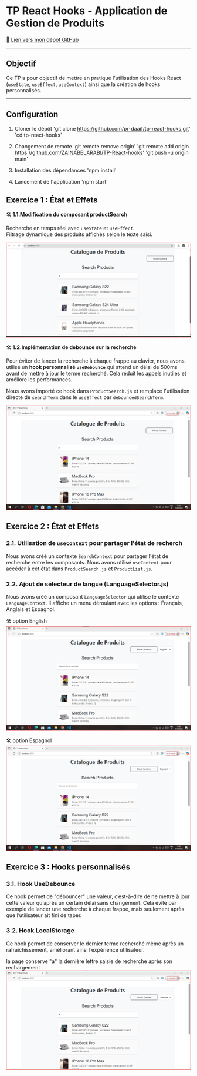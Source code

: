 # TP React Hooks - Application de Gestion de Produits  

🔗 [Lien vers mon dépôt GitHub](https://github.com/ZAINABELARABI/TP-React-hooks)

---

## Objectif 

Ce TP a pour objectif de mettre en pratique l'utilisation des Hooks React (`useState`, `useEffect`, `useContext`) ainsi que la création de hooks personnalisés.

---

 Configuration
 ---------------
 1. Cloner le dépôt 
 'git clone https://github.com/pr-daaif/tp-react-hooks.git'
 'cd tp-react-hooks'

 2. Changement de remote
 'git remote remove origin'
 'git remote add origin https://github.com/ZAINABELARABI/TP-React-hooks'
 'git push -u origin main'

 3. Installation des dépendances
 'npm install'

 4. Lancement de l'application
 'npm start'

## Exercice 1 : État et Effets


🛠️ **1.1.Modification du composant productSearch**

Recherche en temps réel avec `useState` et `useEffect`.  
Filtrage dynamique des produits affichés selon le texte saisi.

![Description de l'image](images/Screen1.png)  

🛠️ **1.2.Implémentation de debounce sur la recherche**

Pour éviter de lancer la recherche à chaque frappe au clavier, nous avons utilisé un **hook personnalisé `useDebounce`** qui attend un délai de 500ms avant de mettre à jour le terme recherché. Cela réduit les appels inutiles et améliore les performances.

Nous avons importé ce hook dans `ProductSearch.js` et remplacé l'utilisation directe de `searchTerm` dans le `useEffect` par `debouncedSearchTerm`.

![Description de l'image](images/Screen1.2.png)  

## Exercice 2 : État et Effets

### 2.1. Utilisation de `useContext` pour partager l'état de recherch

Nous avons créé un contexte `SearchContext` pour partager l'état de recherche entre les
composants. Nous avons utilisé `useContext` pour accéder à cet état
dans `ProductSearch.js` et `ProductList.js`.

### 2.2. Ajout de sélecteur de langue (LanguageSelector.js)

Nous avons créé un composant `LanguageSelector` qui utilise le contexte `LanguageContext`. Il affiche un menu déroulant avec les options : Français, Anglais et Espagnol.

🛠️ option English
![Description de l'image](images/English.png) 

🛠️ option Espagnol
![Description de l'image](images/Esp.png)  

## Exercice 3 : Hooks personnalisés

### 3.1. Hook UseDebounce

Ce hook permet de "débouncer" une valeur, c’est-à-dire de ne mettre à jour cette valeur qu’après un certain délai sans changement. Cela évite par exemple de lancer une recherche à chaque frappe, mais seulement après que l’utilisateur ait fini de taper.

### 3.2. Hook LocalStorage

Ce hook permet de conserver le dernier terme recherché même après un rafraîchissement, améliorant ainsi l’expérience utilisateur.

la page conserve "a" la dernière lettre saisie de recherche après son rechargement 
![Description de l'image](images/3.png) 

